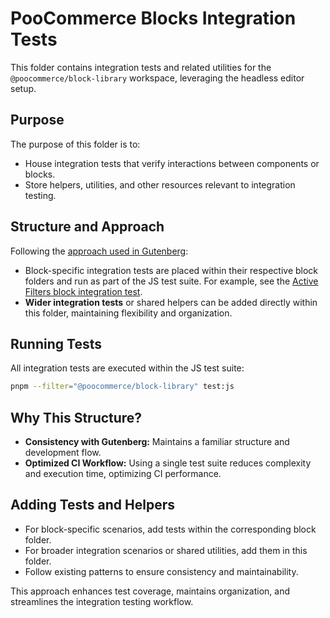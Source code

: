 # PooCommerce Blocks Integration Tests

This folder contains integration tests and related utilities for the `@poocommerce/block-library` workspace, leveraging the headless editor setup.

## Purpose

The purpose of this folder is to:

- House integration tests that verify interactions between components or blocks.
- Store helpers, utilities, and other resources relevant to integration testing.

## Structure and Approach

Following the [approach used in Gutenberg](https://github.com/WordPress/gutenberg/blob/trunk/docs/contributors/code/testing-overview.md#integration-testing-for-block-ui):

- Block-specific integration tests are placed within their respective block folders and run as part of the JS test suite. For example, see the [Active Filters block integration test](../../assets/js/blocks/active-filters/test/block.ts).
- **Wider integration tests** or shared helpers can be added directly within this folder, maintaining flexibility and organization.

## Running Tests

All integration tests are executed within the JS test suite:

```sh
pnpm --filter="@poocommerce/block-library" test:js
```

## Why This Structure?

- **Consistency with Gutenberg:** Maintains a familiar structure and development flow.
- **Optimized CI Workflow:** Using a single test suite reduces complexity and execution time, optimizing CI performance.

## Adding Tests and Helpers

- For block-specific scenarios, add tests within the corresponding block folder.
- For broader integration scenarios or shared utilities, add them in this folder.
- Follow existing patterns to ensure consistency and maintainability.

This approach enhances test coverage, maintains organization, and streamlines the integration testing workflow.
